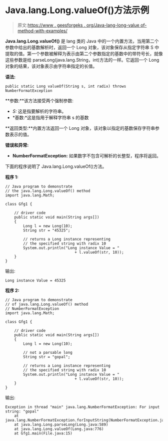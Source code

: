# Java.lang.Long.valueOf()方法示例

> 原文:[https://www . geesforgeks . org/Java-lang-long-value of-method-with-examples/](https://www.geeksforgeeks.org/java-lang-long-valueof-method-with-examples/)

**Java.lang.Long.valueOf()** 是 lang 类的 Java 中的一个内置方法，当用第二个参数中给出的基数解析时，返回一个 Long 对象，该对象保存从指定字符串 S 中提取的值。第一个参数被解释为表示由第二个参数指定的基数中的带符号长，就像这些参数是给 parseLong(java.lang.String，int)方法的一样。它返回一个 Long 对象的结果，该对象表示由字符串指定的长值。

**语法:**

```
public static Long valueOf(String s, int radix) throws NumberFormatException
```

**参数:**该方法接受两个强制参数:

*   *S:* 这是指要解析的字符串。
*   *基数:*这是指用于解释字符串 s 的基数

**返回类型:**内置方法返回一个 Long 对象，该对象以指定的基数保存字符串参数表示的值。

**错误和异常:**

*   **NumberFormatException:** 如果数字不包含可解析的长整型，程序将返回。

下面的程序说明了 Java.lang.Long.valueOf()方法。

**程序 1:**

```
// Java program to demonstrate
// the java.lang.Long.valueOf() method
import java.lang.Math;

class Gfg1 {

    // driver code
    public static void main(String args[])
    {
        Long l = new Long(10);
        String str = "45325";

        // returns a Long instance representing 
        // the specified string with radix 10
        System.out.println("Long instance Value = " 
                               + l.valueOf(str, 10));
    }
}
```

输出:

```
Long instance Value = 45325

```

**程序 2:**

```
// Java program to demonstrate
// of java.lang.Long.valueOf() method
// NumberFormatException
import java.lang.Math;

class Gfg1 {

    // driver code
    public static void main(String args[])
    {
        Long l = new Long(10);

        // not a parsable long
        String str = "gopal";

        // returns a Long instance representing 
        // the specified string with radix 10
        System.out.println("Long instance Value = " 
                               + l.valueOf(str, 10));
    }
}
```

输出:

```
Exception in thread "main" java.lang.NumberFormatException: For input string: "gopal"
    at java.lang.NumberFormatException.forInputString(NumberFormatException.java:65)
    at java.lang.Long.parseLong(Long.java:589)
    at java.lang.Long.valueOf(Long.java:776)
    at Gfg1.main(File.java:15)

```